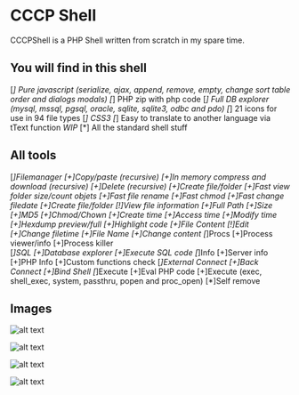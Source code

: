 CCCP Shell
====

CCCPShell is a PHP Shell written from scratch in my spare time.

You will find in this shell
-----------
[*] Pure javascript (serialize, ajax, append, remove, empty, change sort table order and dialogs modals)
[*] PHP zip with php code
[*] Full DB explorer (mysql, mssql, pgsql, oracle, sqlite, sqlite3, odbc and pdo)
[*] 21 icons for use in 94 file types
[*] CSS3
[*] Easy to translate to another language via tText function *WIP*
[*] All the standard shell stuff

All tools
-----------
[*]Filemanager
	[+]Copy/paste (recursive)
	[+]In memory compress and download (recursive)
	[+]Delete (recursive)
	[+]Create file/folder
	[+]Fast view folder size/count objets
	[+]Fast file rename
	[+]Fast chmod
	[+]Fast change filedate
	[+]Create file/folder
	[!]View file information
		[+]Full Path
		[+]Size
		[+]MD5
		[+]Chmod/Chown
		[+]Create time
		[+]Access time
		[+]Modify time   
		[+]Hexdump preview/full
		[+]Highlight code
		[+]File Content
	[!]Edit
		[+]Change filetime
		[+]File Name
		[+]Change content
[*]Procs
	[+]Process viewer/info
	[+]Process killer   
[*]SQL
	[+]Database explorer
	[+]Execute SQL code
[*]Info
	[+]Server info
	[+]PHP Info
	[+]Custom functions check
[*]External Connect 
	[+]Back Connect
	[+]Bind Shell
[*]Execute
	[+]Eval PHP code
	[+]Execute (exec, shell_exec, system, passthru, popen and proc_open)
[*]Self remove
   
Images
-----------

![alt text](http://i59.tinypic.com/fc2z2v.jpg "CCCPShell - File manager")

![alt text](http://i59.tinypic.com/2ikwmma.jpg "CCCPShell - New folder")

![alt text](http://i62.tinypic.com/2z553c8.jpg "CCCPShell - Mass copy")

![alt text](http://i60.tinypic.com/rlz1ol.jpg "CCCPShell - Folder size")
